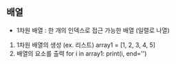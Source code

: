 ## 배열
- 1차원 배열 : 한 개의 인덱스로 접근 가능한 배열 (일렬로 나열)

1. 1차원 배열의 생성 (ex. 리스트)
array1 = [1, 2, 3, 4, 5]
2. 배열의 요소를 출력
for i in array1:
    print(i, end='')

